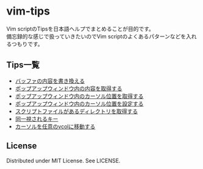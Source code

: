 # vim-tips
Vim scriptのTipsを日本語ヘルプでまとめることが目的です。  
備忘録的な感じで扱っていきたいのでVim scriptのよくあるパターンなどを入れるつもりです。  

## Tips一覧
+ [バッファの内容を書き換える](https://github.com/rbtnn/vim-tips/blob/main/doc/tips.jax#L21)
+ [ポップアップウィンドウ内の内容を取得する](https://github.com/rbtnn/vim-tips/blob/main/doc/tips.jax#L27)
+ [ポップアップウィンドウ内のカーソル位置を取得する](https://github.com/rbtnn/vim-tips/blob/main/doc/tips.jax#L34)
+ [ポップアップウィンドウ内のカーソル位置を設定する](https://github.com/rbtnn/vim-tips/blob/main/doc/tips.jax#L41)
+ [スクリプトファイルがあるディレクトリを取得する](https://github.com/rbtnn/vim-tips/blob/main/doc/tips.jax#L50)
+ [同一視されるキー](https://github.com/rbtnn/vim-tips/blob/main/doc/tips.jax#L55)
+ [カーソルを任意のvcolに移動する](https://github.com/rbtnn/vim-tips/blob/main/doc/tips.jax#L66)

## License
Distributed under MIT License. See LICENSE.

